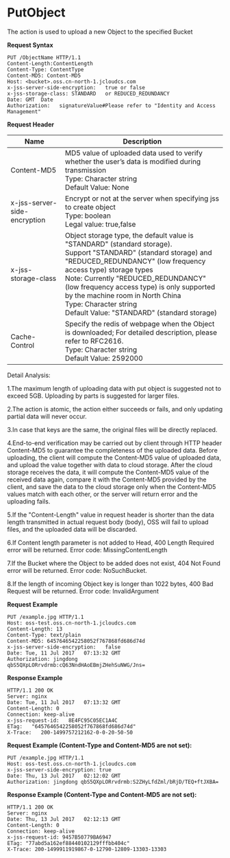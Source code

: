 # PutObject

The action is used to upload a new Object to the specified Bucket

**Request Syntax**

```
PUT /ObjectName HTTP/1.1
Content-Length:ContentLength
Content-Type: ContentType
Content-MD5: Content-MD5
Host: <bucket>.oss.cn-north-1.jcloudcs.com
x-jss-server-side-encryption:   true or false      
x-jss-storage-class: STANDARD   or REDUCED_REDUNDANCY
Date: GMT  Date     
Authorization:   signatureValue#Please refer to "Identity and Access Management"
```

**Request Header**

|Name|Description|
|-|-|
|Content-MD5|MD5 value of uploaded data used to verify whether the user’s data is modified during transmission<br>Type: Character string<br>Default Value: None|
|x-jss-server-side-encryption|Encrypt or not at the server when specifying jss to create object<br>Type: boolean<br>Legal value: true,false|
|x-jss-storage-class|Object storage type, the default value is "STANDARD" (standard storage). <br>Support "STANDARD" (standard storage) and "REDUCED_REDUNDANCY" (low frequency access type) storage types<br>Note: Currently "REDUCED_REDUNDANCY" (low frequency access type) is only supported by the machine room in North China<br>Type: Character string<br>Default Value: "STANDARD" (standard storage)|
|Cache-Control|Specify the redis of webpage when the Object is downloaded; For detailed description, please refer to RFC2616.<br>Type: Character string<br>Default Value: 2592000|

Detail Analysis:

1.The maximum length of uploading data with put object is suggested not to exceed 5GB. Uploading by parts is suggested for larger files.

2.The action is atomic, the action either succeeds or fails, and only updating partial data will never occur.

3.In case that keys are the same, the original files will be directly replaced.

4.End-to-end verification may be carried out by client through HTTP header Content-MD5 to guarantee the completeness of the uploaded data. Before uploading, the client will compute the Content-MD5 value of uploaded data, and upload the value together with data to cloud storage. After the cloud storage receives the data, it will compute the Content-MD5 value of the received data again, compare it with the Content-MD5 provided by the client, and save the data to the cloud storage only when the Content-MD5 values match with each other, or the server will return error and the uploading fails.

5.If the "Content-Length" value in request header is shorter than the data length transmitted in actual request body (body), OSS will fail to upload files, and the uploaded data will be discarded.

6.If Content length parameter is not added to Head, 400 Length Required error will be returned. Error code: MissingContentLength

7.If the Bucket where the Object to be added does not exist, 404 Not Found error will be returned. Error code: NoSuchBucket.

8.If the length of incoming Object key is longer than 1022 bytes, 400 Bad Request will be returned. Error code: InvalidArgument

**Request Example**

```
PUT /example.jpg HTTP/1.1
Host: oss-test.oss.cn-north-1.jcloudcs.com
Content-Length: 13
Content-Type: text/plain
Content-MD5: 6457646542258052f767868fd686d74d 
x-jss-server-side-encryption:   false 
Date: Tue, 11 Jul 2017   07:13:32 GMT    
Authorization: jingdong   qbS5QXpLORrvdrmb:cQ63NndHAoEBmjZHehSuNWG/Jns=
```

**Response Example**

```
HTTP/1.1 200 OK
Server: nginx
Date: Tue, 11 Jul 2017   07:13:32 GMT
Content-Length: 0
Connection: keep-alive
x-jss-request-id:   8E4FC95C05EC1A4C
ETag:   "6457646542258052f767868fd686d74d"
X-Trace:   200-1499757212162-0-0-20-50-50
```

**Request Example (Content-Type and Content-MD5 are not set):**

```
PUT /example.jpg HTTP/1.1
Host: oss-test.oss.cn-north-1.jcloudcs.com
x-jss-server-side-encryption: true  
Date: Thu, 13 Jul 2017   02:12:02 GMT    
Authorization: jingdong qbS5QXpLORrvdrmb:S2ZHyLfdZml/bRjD/TEQ+ftJXBA=
```

**Response Example (Content-Type and Content-MD5 are not set):**

```
HTTP/1.1 200 OK
Server: nginx
Date: Thu, 13 Jul 2017   02:12:13 GMT
Content-Length: 0
Connection: keep-alive
x-jss-request-id: 9457B50779BA6947
ETag: "77abd5a162ef88440102129fffbb404c"
X-Trace: 200-1499911919867-0-12790-12809-13303-13303
```
